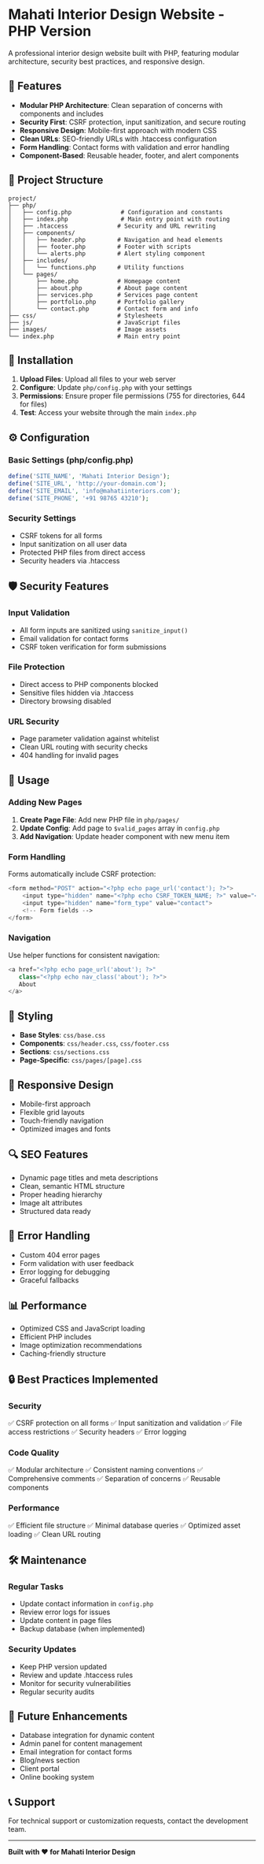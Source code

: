 # Mahati Interior Design Website - PHP Version

A professional interior design website built with PHP, featuring modular architecture, security best practices, and responsive design.

## 🚀 Features

- **Modular PHP Architecture**: Clean separation of concerns with components and includes
- **Security First**: CSRF protection, input sanitization, and secure routing
- **Responsive Design**: Mobile-first approach with modern CSS
- **Clean URLs**: SEO-friendly URLs with .htaccess configuration
- **Form Handling**: Contact forms with validation and error handling
- **Component-Based**: Reusable header, footer, and alert components

## 📁 Project Structure

```
project/
├── php/
│   ├── config.php              # Configuration and constants
│   ├── index.php               # Main entry point with routing
│   ├── .htaccess              # Security and URL rewriting
│   ├── components/
│   │   ├── header.php         # Navigation and head elements
│   │   ├── footer.php         # Footer with scripts
│   │   └── alerts.php         # Alert styling component
│   ├── includes/
│   │   └── functions.php      # Utility functions
│   └── pages/
│       ├── home.php           # Homepage content
│       ├── about.php          # About page content
│       ├── services.php       # Services page content
│       ├── portfolio.php      # Portfolio gallery
│       └── contact.php        # Contact form and info
├── css/                       # Stylesheets
├── js/                        # JavaScript files
├── images/                    # Image assets
└── index.php                  # Main entry point
```

## 🔧 Installation

1. **Upload Files**: Upload all files to your web server
2. **Configure**: Update `php/config.php` with your settings
3. **Permissions**: Ensure proper file permissions (755 for directories, 644 for files)
4. **Test**: Access your website through the main `index.php`

## ⚙️ Configuration

### Basic Settings (php/config.php)

```php
define('SITE_NAME', 'Mahati Interior Design');
define('SITE_URL', 'http://your-domain.com');
define('SITE_EMAIL', 'info@mahatiinteriors.com');
define('SITE_PHONE', '+91 98765 43210');
```

### Security Settings

- CSRF tokens for all forms
- Input sanitization on all user data
- Protected PHP files from direct access
- Security headers via .htaccess

## 🛡️ Security Features

### Input Validation
- All form inputs are sanitized using `sanitize_input()`
- Email validation for contact forms
- CSRF token verification for form submissions

### File Protection
- Direct access to PHP components blocked
- Sensitive files hidden via .htaccess
- Directory browsing disabled

### URL Security
- Page parameter validation against whitelist
- Clean URL routing with security checks
- 404 handling for invalid pages

## 📝 Usage

### Adding New Pages

1. **Create Page File**: Add new PHP file in `php/pages/`
2. **Update Config**: Add page to `$valid_pages` array in `config.php`
3. **Add Navigation**: Update header component with new menu item

### Form Handling

Forms automatically include CSRF protection:

```php
<form method="POST" action="<?php echo page_url('contact'); ?>">
    <input type="hidden" name="<?php echo CSRF_TOKEN_NAME; ?>" value="<?php echo generate_csrf_token(); ?>">
    <input type="hidden" name="form_type" value="contact">
    <!-- Form fields -->
</form>
```

### Navigation

Use helper functions for consistent navigation:

```php
<a href="<?php echo page_url('about'); ?>" 
   class="<?php echo nav_class('about'); ?>">
   About
</a>
```

## 🎨 Styling

- **Base Styles**: `css/base.css`
- **Components**: `css/header.css`, `css/footer.css`
- **Sections**: `css/sections.css`
- **Page-Specific**: `css/pages/[page].css`

## 📱 Responsive Design

- Mobile-first approach
- Flexible grid layouts
- Touch-friendly navigation
- Optimized images and fonts

## 🔍 SEO Features

- Dynamic page titles and meta descriptions
- Clean, semantic HTML structure
- Proper heading hierarchy
- Image alt attributes
- Structured data ready

## 🚦 Error Handling

- Custom 404 error pages
- Form validation with user feedback
- Error logging for debugging
- Graceful fallbacks

## 📊 Performance

- Optimized CSS and JavaScript loading
- Efficient PHP includes
- Image optimization recommendations
- Caching-friendly structure

## 🔒 Best Practices Implemented

### Security
✅ CSRF protection on all forms
✅ Input sanitization and validation
✅ File access restrictions
✅ Security headers
✅ Error logging

### Code Quality
✅ Modular architecture
✅ Consistent naming conventions
✅ Comprehensive comments
✅ Separation of concerns
✅ Reusable components

### Performance
✅ Efficient file structure
✅ Minimal database queries
✅ Optimized asset loading
✅ Clean URL routing

## 🛠️ Maintenance

### Regular Tasks
- Update contact information in `config.php`
- Review error logs for issues
- Update content in page files
- Backup database (when implemented)

### Security Updates
- Keep PHP version updated
- Review and update .htaccess rules
- Monitor for security vulnerabilities
- Regular security audits

## 🚀 Future Enhancements

- Database integration for dynamic content
- Admin panel for content management
- Email integration for contact forms
- Blog/news section
- Client portal
- Online booking system

## 📞 Support

For technical support or customization requests, contact the development team.

---

**Built with ❤️ for Mahati Interior Design**
